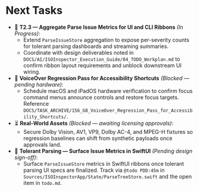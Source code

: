 # Next Tasks

- 🚀 **T2.3 — Aggregate Parse Issue Metrics for UI and CLI Ribbons** _(In Progress)_:
  - Extend `ParseIssueStore` aggregation to expose per-severity counts for tolerant parsing dashboards and streaming summaries.
  - Coordinate with design deliverables noted in `DOCS/AI/ISOInspector_Execution_Guide/04_TODO_Workplan.md` to confirm ribbon layout requirements and unblock downstream UI wiring.
- 🚧 **VoiceOver Regression Pass for Accessibility Shortcuts** _(Blocked — pending hardware)_:
  - Schedule macOS and iPadOS hardware verification to confirm focus command menus announce controls and restore focus targets. Reference `DOCS/TASK_ARCHIVE/156_G8_VoiceOver_Regression_Pass_for_Accessibility_Shortcuts/`.
- ⏳ **Real-World Assets** _(Blocked — awaiting licensing approvals)_:
  - Secure Dolby Vision, AV1, VP9, Dolby AC-4, and MPEG-H fixtures so regression baselines can shift from synthetic payloads once approvals land.
- 🎨 **Tolerant Parsing — Surface Issue Metrics in SwiftUI** _(Pending design sign-off)_:
  - Surface `ParseIssueStore` metrics in SwiftUI ribbons once tolerant parsing UI specs are finalized. Track via `@todo PDD:45m` in `Sources/ISOInspectorApp/State/ParseTreeStore.swift` and the open item in `todo.md`.
